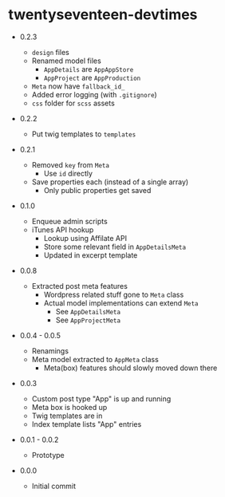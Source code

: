 # twentyseventeen-devtimes

* 0.2.3

    + `design` files
    + Renamed model files
        + `AppDetails` are `AppAppStore`
        + `AppProject` are `AppProduction`
    + `Meta` now have `fallback_id_`
    + Added error logging (with `.gitignore`)
    + `css` folder for `scss` assets

* 0.2.2

    + Put twig templates to `templates`
    
* 0.2.1

    + Removed `key` from `Meta`  
        + Use `id` directly
    + Save properties each (instead of a single array)
        + Only public properties get saved 

* 0.1.0

    + Enqueue admin scripts 
    + iTunes API hookup
        + Lookup using Affilate API
        + Store some relevant field in `AppDetailsMeta`
        + Updated in excerpt template

* 0.0.8

    + Extracted post meta features
        + Wordpress related stuff gone to `Meta` class
        + Actual model implementations can extend `Meta`
            + See `AppDetailsMeta`
            + See `AppProjectMeta`            

* 0.0.4 - 0.0.5

    + Renamings
    + Meta model extracted to `AppMeta` class
        + Meta(box) features should slowly moved down there

* 0.0.3

    + Custom post type "App" is up and running
    + Meta box is hooked up
    + Twig templates are in
    + Index template lists "App" entries

* 0.0.1 - 0.0.2

    + Prototype

* 0.0.0

    + Initial commit